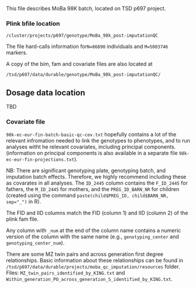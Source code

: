 This file describes MoBa 98K batch, located on TSD p697 project.

### Plink bfile location
```
/cluster/projects/p697/genotype/MoBa_98k_post-imputationQC
```
The file hard-calls information for``N=86890`` individuals and ``M=5003746`` markers.

A copy of the bim, fam and covariate files are also located at 
```
/tsd/p697/data/durable/genotype/MoBa_98k_post-imputationQC/
```

## Dosage data location
TBD

### Covariate file
```98k-ec-eur-fin-batch-basic-qc-cov.txt``` 
hopefully contains a lot of the relevant infromation needed to link the genotypes to phenotypes,
and to run analyses witht he relevant covariates, including principal components.
(information on principal components is also available in a separate file ``98k-ec-eur-fin-projections.txt``).

NB: There are significant genotyping plate, genotyping batch, and imputation batch effects.
Therefore, we highly recommend including these as covarates in all analyses.
The ``ID_2445`` column contains the ``F_ID_2445`` for fathers, 
the ``M_ID_2445`` for mothers,
and the ``PREG_ID_BARN_NR`` for children
(created using the command ``paste(child$PREG_ID, child$BARN_NR, sep="_")`` in R).

The FID and IID columns match the FID (column 1) and IID (column 2) of the plink fam file.

Any column with ``_num`` at the end of the column name contains a numeric version of the column with the same name
(e.g., ``genotyping_center`` and ``genotyping_center_num``).

There are some MZ twin pairs and across generation first degree relationships.
Basic information about these relationships can be found in 
``/tsd/p697/data/durable/projects/moba_qc_imputation/resources`` folder.
Files: ``MZ_twin_pairs_identified_by_KING.txt`` and ``Within_generation_PO_across_generation_S_identified_by_KING.txt``.
